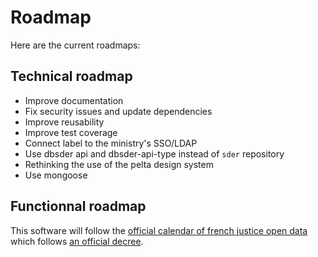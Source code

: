 # Roadmap

Here are the current roadmaps:

## Technical roadmap

- Improve documentation
- Fix security issues and update dependencies
- Improve reusability
- Improve test coverage
- Connect label to the ministry's SSO/LDAP
- Use dbsder api and dbsder-api-type instead of `sder` repository
- Rethinking the use of the pelta design system
- Use mongoose


## Functionnal roadmap

This software will follow the [official calendar of french justice open data](https://www.justice.gouv.fr/documentation/open-data-decisions-justice) which follows [an official decree](https://www.legifrance.gouv.fr/loda/id/JORFTEXT000043426865/).
